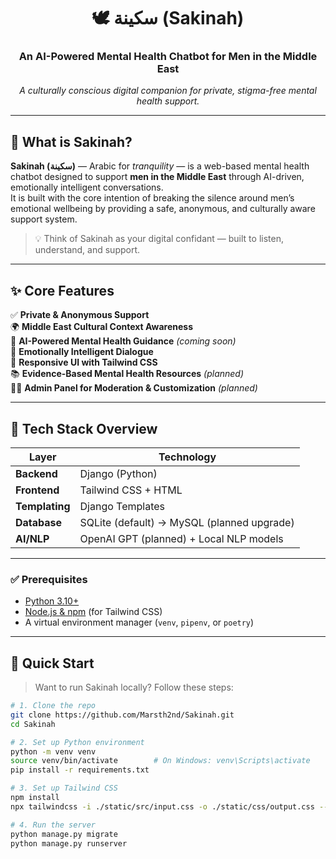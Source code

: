 <h1 align="center">🕊️ سكينة (Sakinah)</h1>
<h3 align="center">An AI-Powered Mental Health Chatbot for Men in the Middle East</h3>

<p align="center">
  <em>A culturally conscious digital companion for private, stigma-free mental health support.</em>
</p>

---

## 🧠 What is Sakinah?

**Sakinah (سكينة)** — Arabic for *tranquility* — is a web-based mental health chatbot designed to support **men in the Middle East** through AI-driven, emotionally intelligent conversations.  
It is built with the core intention of breaking the silence around men’s emotional wellbeing by providing a safe, anonymous, and culturally aware support system.

> 💡 Think of Sakinah as your digital confidant — built to listen, understand, and support.

---

## ✨ Core Features

✅ **Private & Anonymous Support**  
🌍 **Middle East Cultural Context Awareness**  
🧘 **AI-Powered Mental Health Guidance** *(coming soon)*  
💬 **Emotionally Intelligent Dialogue**  
📱 **Responsive UI with Tailwind CSS**  
📚 **Evidence-Based Mental Health Resources** *(planned)*  
🧑‍💻 **Admin Panel for Moderation & Customization** *(planned)*

---

## 🧰 Tech Stack Overview

| Layer        | Technology              |
|--------------|--------------------------|
| **Backend**  | Django (Python)          |
| **Frontend** | Tailwind CSS + HTML      |
| **Templating** | Django Templates       |
| **Database** | SQLite (default) → MySQL (planned upgrade) |
| **AI/NLP**   | OpenAI GPT (planned) + Local NLP models |

---

### ✅ Prerequisites

- [Python 3.10+](https://www.python.org/downloads/)
- [Node.js & npm](https://nodejs.org/) (for Tailwind CSS)
- A virtual environment manager (`venv`, `pipenv`, or `poetry`)

---
## 🚀 Quick Start

> Want to run Sakinah locally? Follow these steps:

```bash
# 1. Clone the repo
git clone https://github.com/Marsth2nd/Sakinah.git
cd Sakinah

# 2. Set up Python environment
python -m venv venv
source venv/bin/activate        # On Windows: venv\Scripts\activate
pip install -r requirements.txt

# 3. Set up Tailwind CSS
npm install
npx tailwindcss -i ./static/src/input.css -o ./static/css/output.css --watch

# 4. Run the server
python manage.py migrate
python manage.py runserver

